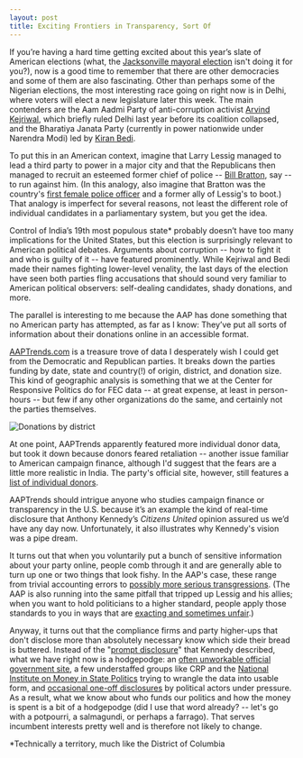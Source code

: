 ```yaml
---
layout: post
title: Exciting Frontiers in Transparency, Sort Of
---
```


If you’re having a hard time getting excited about this year’s slate of American 
elections (what, the [Jacksonville mayoral election](http://www.dailykos.com/story/2015/01/28/1360743/-Daily-Kos-Elections-2015-election-calendar)
isn't doing it for you?), now is a good time to remember that there are other democracies and some of 
them are also fascinating. Other than perhaps some of the Nigerian elections, the most 
interesting race going on right now is in Delhi, where voters will elect a new legislature
later this week. The main contenders are the Aam Aadmi Party of anti-corruption activist
[Arvind Kejriwal](https://en.wikipedia.org/wiki/Arvind_Kejriwal), which briefly ruled 
Delhi last year before its coalition collapsed,
and the Bharatiya Janata Party (currently in power nationwide under Narendra Modi) 
led by [Kiran Bedi](https://en.wikipedia.org/wiki/Kiran_Bedi). 

To put this in an American context, imagine that Larry Lessig managed to lead a third party to power in a major city 
and that the Republicans then managed to recruit an esteemed former chief of police 
-- [Bill Bratton](https://en.wikipedia.org/wiki/William_Bratton), say -- to run against him. 
(In this analogy, also imagine that Bratton was the country's 
[first female police officer](http://scroll.in/article/703786/'Dictatorial'-Kiran-Bedi-is-trying-to-be-Delhi%E2%80%99s-own-Modi-%E2%80%92-but-without-any-of-his-political-capital)
and a former ally of Lessig's to boot.) That analogy is imperfect for several reasons, not
least the different role of individual candidates in a parliamentary system, but you get the idea.

Control of India’s 19th most populous state* probably doesn’t have too many 
implications for the United States, but this election is surprisingly relevant to American 
political debates. Arguments about corruption -- how to fight it and who is guilty of it
-- have featured prominently. While Kejriwal and Bedi made their names fighting lower-level 
venality, the last days of the election have seen both parties fling accusations that should sound very familiar to 
American political observers: self-dealing candidates, shady donations, and more. 

The parallel is interesting to me because the AAP has done something that no 
American party has attempted, as far as I know: They’ve put all sorts of information 
about their donations online in an accessible format.

[AAPTrends.com](http://www.aaptrends.com) is a treasure trove of data I desperately wish I could get from
the Democratic and Republican parties. It breaks down the parties funding by date, state and country(!)
of origin, district, and donation size. This kind of geographic analysis is something that
we at the Center for Responsive Politics do for FEC data -- at great expense, at least in
person-hours -- but few if any other organizations do the same, and certainly not the 
parties themselves. 

![Donations by district](http://andymayers.github.io/assets/aap_screenshot.png)

At one point, AAPTrends apparently featured more individual donor data, 
but took it down because donors feared retaliation -- another issue familiar to American 
campaign finance, although I'd suggest that the fears are a little more realistic in India.
The party's official site, however, still features a 
[list of individual donors](http://www.aamaadmiparty.org/donation-list).

AAPTrends should intrigue anyone who studies campaign finance or transparency in the U.S. 
because it’s an example the kind of real-time disclosure that Anthony Kennedy’s _Citizens 
United_ opinion assured us we’d have any day now. Unfortunately, it also illustrates why
Kennedy's vision was a pipe dream.

It turns out that when you voluntarily put a bunch of sensitive information about your
party online, people comb through it and are generally able to turn up one or two things
that look fishy. In the AAP's case, these range from trivial accounting errors to [possibly
more serious transgressions](http://www.firstpost.com/politics/mystery-money-malicious-move-desperate-bjp-says-aaps-meera-sanyal-2076485.html).
(The AAP is also running into the same pitfall that tripped up Lessig and his allies; 
when you want to hold politicians to a higher standard, people apply those standards to you in ways that are 
[exacting and sometimes unfair](http://www.thehindu.com/elections/delhi2015/aap-funding-questioned/article6851718.ece).) 

Anyway, it turns out that the compliance firms and party higher-ups that don't disclose
more than absolutely necessary know which side their bread is buttered. Instead of the 
"[prompt disclosure](http://www.npr.org/blogs/itsallpolitics/2012/06/07/154526639/theres-more-secret-money-in-politics-despite-justice-kennedys-opinion)"
that Kennedy described, what we have right now is a 
hodgepodge: an [often unworkable official government site](www.fec.gov/),
a few understaffed groups like CRP and the [National Institute on Money in State Politics](http://www.followthemoney.org/)
trying to wrangle the data into usable form, and 
[occasional one-off disclosures](http://www.washingtonpost.com/blogs/plum-line/wp/2015/01/21/center-for-american-progress-poised-to-wield-influence-over-2016-reveals-its-top-donors/) 
by political actors under pressure. As a result, what we know about who funds our politics
and how the money is spent is a bit of a hodgepodge (did I use that word already? -- let's
go with a potpourri, a salmagundi, or perhaps a farrago). That serves incumbent interests 
pretty well and is therefore not likely to change.  

*Technically a territory, much like the District of Columbia
